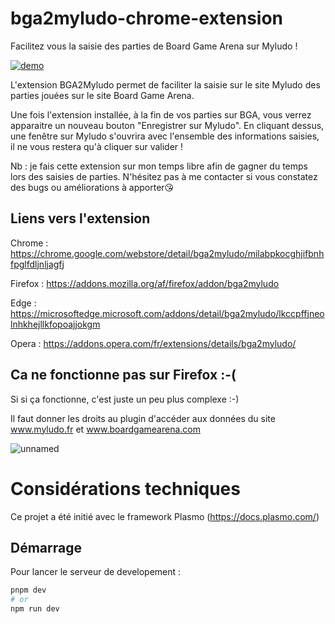 # bga2myludo-chrome-extension

Facilitez vous la saisie des parties de Board Game Arena sur Myludo !

[![demo](https://img.youtube.com/vi/NAIOlyNR2dQ/0.jpg)](https://www.youtube.com/watch?v=NAIOlyNR2dQ)

L'extension BGA2Myludo permet de faciliter la saisie sur le site Myludo des parties jouées sur le site Board Game Arena.

Une fois l'extension installée, à la fin de vos parties sur BGA, vous verrez apparaitre un nouveau bouton "Enregistrer sur Myludo". En cliquant dessus, une fenêtre sur Myludo s'ouvrira avec l'ensemble des informations saisies, il ne vous restera qu'à cliquer sur valider !

Nb : je fais cette extension sur mon temps libre afin de gagner du temps lors des saisies de parties. N'hésitez pas à me contacter si vous constatez des bugs ou améliorations à apporter😘

## Liens vers l'extension
Chrome : https://chrome.google.com/webstore/detail/bga2myludo/milabpkocghjifbnhfpglfdljnljagfj

Firefox : https://addons.mozilla.org/af/firefox/addon/bga2myludo

Edge : https://microsoftedge.microsoft.com/addons/detail/bga2myludo/lkccpffjneolnhkhejllkfopoajjokgm

Opera :
https://addons.opera.com/fr/extensions/details/bga2myludo/


## Ca ne fonctionne pas sur Firefox :-(

Si si ça fonctionne, c'est juste un peu plus complexe :-)

Il faut donner les droits au plugin d'accéder aux données du site www.myludo.fr et www.boardgamearena.com

![unnamed](https://github.com/therealhnk/bga2myludo-chrome-extension/assets/4628609/ab29c267-578e-49ca-963e-f6e06e6b6f55)

# Considérations techniques

Ce projet a été initié avec le framework Plasmo (https://docs.plasmo.com/)

## Démarrage

Pour lancer le serveur de developement : 

```bash
pnpm dev
# or
npm run dev
```
